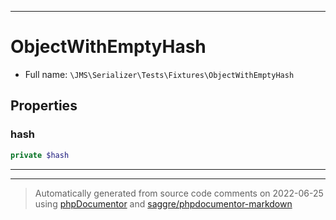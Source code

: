 ***

# ObjectWithEmptyHash

* Full name: `\JMS\Serializer\Tests\Fixtures\ObjectWithEmptyHash`

## Properties

### hash

```php
private $hash
```

***



***
> Automatically generated from source code comments on 2022-06-25 using [phpDocumentor](http://www.phpdoc.org/) and [saggre/phpdocumentor-markdown](https://github.com/Saggre/phpDocumentor-markdown)
